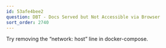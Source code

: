 ```yaml
---
id: 53afe4bee2
question: DBT - Docs Served but Not Accessible via Browser
sort_order: 2740
---
```


Try removing the “network: host” line in docker-compose.

